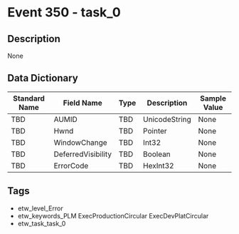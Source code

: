 # Event 350 - task_0

## Description
None

## Data Dictionary
|Standard Name|Field Name|Type|Description|Sample Value|
|---|---|---|---|---|
|TBD|AUMID|TBD|UnicodeString|None|None|
|TBD|Hwnd|TBD|Pointer|None|None|
|TBD|WindowChange|TBD|Int32|None|None|
|TBD|DeferredVisibility|TBD|Boolean|None|None|
|TBD|ErrorCode|TBD|HexInt32|None|None|

## Tags
* etw_level_Error
* etw_keywords_PLM ExecProductionCircular ExecDevPlatCircular
* etw_task_task_0